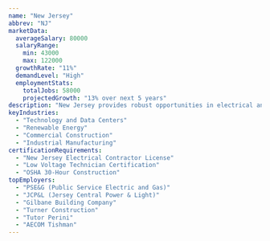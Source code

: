 ```yaml
---
name: "New Jersey"
abbrev: "NJ"
marketData:
  averageSalary: 80000
  salaryRange:
    min: 43000
    max: 122000
  growthRate: "11%"
  demandLevel: "High"
  employmentStats:
    totalJobs: 58000
    projectedGrowth: "13% over next 5 years"
description: "New Jersey provides robust opportunities in electrical and low voltage employment, with strong demand across residential, commercial, and industrial sectors, fueled by renewable energy projects and urban development."
keyIndustries:
  - "Technology and Data Centers"
  - "Renewable Energy"
  - "Commercial Construction"
  - "Industrial Manufacturing"
certificationRequirements:
  - "New Jersey Electrical Contractor License"
  - "Low Voltage Technician Certification"
  - "OSHA 30-Hour Construction"
topEmployers:
  - "PSE&G (Public Service Electric and Gas)"
  - "JCP&L (Jersey Central Power & Light)"
  - "Gilbane Building Company"
  - "Turner Construction"
  - "Tutor Perini"
  - "AECOM Tishman"
---
```

